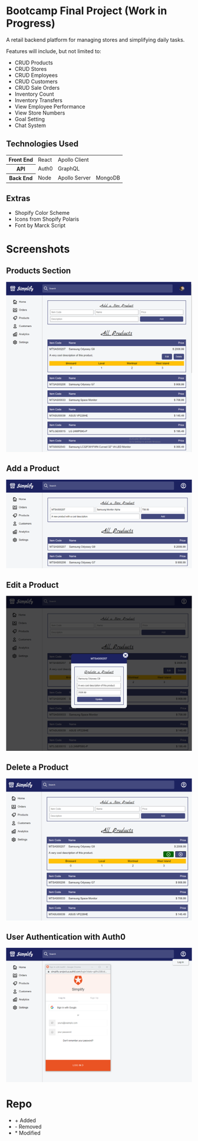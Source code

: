 # Bootcamp Final Project (Work in Progress)

A retail backend platform for managing stores and simplifying daily tasks.

Features will include, but not limited to:
<ul>
  <li>CRUD Products</li>
  <li>CRUD Stores</li>
  <li>CRUD Employees</li>
  <li>CRUD Customers</li>
  <li>CRUD Sale Orders</li>
  <li>Inventory Count</li>
  <li>Inventory Transfers</li>
  <li>View Employee Performance</li>
  <li>View Store Numbers</li>
  <li>Goal Setting</li>
  <li>Chat System</li>
</ul>

## Technologies Used

<table>
  <tr>
    <th>Front End</th>
    <td>React</td>
    <td>Apollo Client</td>
    <td></td>
  </tr>
  
  <tr>
    <th>API</th>
    <td>Auth0</td>
    <td>GraphQL</td>
    <td></td>
  </tr>
  
  <tr>
    <th>Back End</th>
    <td>Node</td>
    <td>Apollo Server</td>
    <td>MongoDB</td>
  </tr>
</table>

## Extras
<ul>
  <li>Shopify Color Scheme</li>
  <li>Icons from Shopify Polaris</li>
  <li>Font by Marck Script</li>
</ul>

# Screenshots

## Products Section
<img src='./screenshots/products.PNG'>

## Add a Product
<img src='./screenshots/add-a-product.PNG'>

## Edit a Product
<img src='./screenshots/edit-a-product.PNG'>

## Delete a Product
<img src='./screenshots/delete-a-product.PNG'>

## User Authentication with Auth0
<img src='./screenshots/auth0.PNG'>

# Repo

<ul>
<li>+ Added</li>
<li>- Removed</li>
<li>* Modified</li>
</ul>
